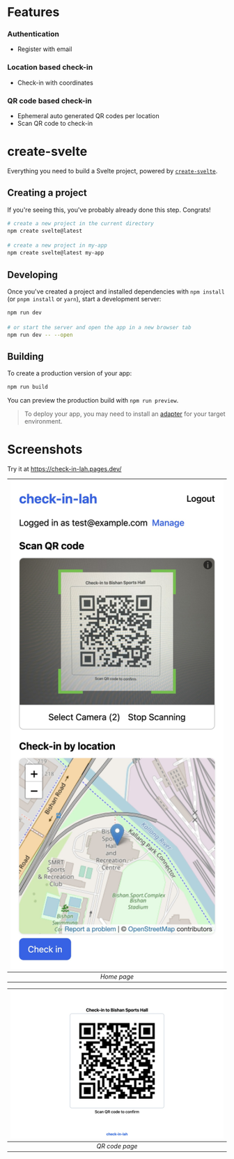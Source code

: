 # Features

### Authentication

- Register with email

### Location based check-in

- Check-in with coordinates

### QR code based check-in

- Ephemeral auto generated QR codes per location
- Scan QR code to check-in

# create-svelte

Everything you need to build a Svelte project, powered by [`create-svelte`](https://github.com/sveltejs/kit/tree/master/packages/create-svelte).

## Creating a project

If you're seeing this, you've probably already done this step. Congrats!

```bash
# create a new project in the current directory
npm create svelte@latest

# create a new project in my-app
npm create svelte@latest my-app
```

## Developing

Once you've created a project and installed dependencies with `npm install` (or `pnpm install` or `yarn`), start a development server:

```bash
npm run dev

# or start the server and open the app in a new browser tab
npm run dev -- --open
```

## Building

To create a production version of your app:

```bash
npm run build
```

You can preview the production build with `npm run preview`.

> To deploy your app, you may need to install an [adapter](https://kit.svelte.dev/docs/adapters) for your target environment.

# Screenshots

Try it at https://check-in-lah.pages.dev/

|<img src="docs/home.jpg" width="500">|
|:--:|
| *Home page* |

|<img src="docs/qr.jpg">|
|:--:|
| *QR code page* |
